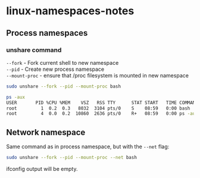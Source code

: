 # linux-namespaces-notes

## Process namespaces

### unshare command

`--fork` - Fork current shell to new namespace  
`--pid` - Create new process namespace  
`--mount-proc` - ensure that /proc filesystem is mounted in new namespace  

``` bash
sudo unshare --fork --pid --mount-proc bash
```

``` bash
ps -aux
USER       PID %CPU %MEM    VSZ   RSS TTY      STAT START   TIME COMMAND
root         1  0.2  0.3   8032  3104 pts/0    S    08:59   0:00 bash
root         4  0.0  0.2  10860  2636 pts/0    R+   08:59   0:00 ps -aux
```

## Network namespace
Same command as in process namespace, but with the `--net` flag:  
``` bash
sudo unshare --fork --pid --mount-proc --net bash
```

ifconfig output will be empty.